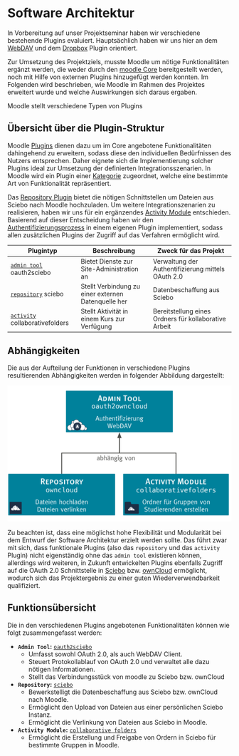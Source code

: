 # Software Architektur

In Vorbereitung auf unser Projektseminar haben wir verschiedene bestehende Plugins evaluiert. Hauptsächlich haben wir uns hier an dem [WebDAV](https://docs.moodle.org/32/en/WebDAV_repository) und dem [Dropbox](https://docs.moodle.org/32/en/Dropbox_repository) Plugin orientiert.

Zur Umsetzung des Projektziels, musste Moodle um nötige Funktionalitäten ergänzt werden, die weder durch den [moodle Core](https://github.com/moodle/moodle)
bereitgestellt werden, noch mit Hilfe von externen Plugins hinzugefügt werden konnten. Im Folgenden wird beschrieben,
wie Moodle im Rahmen des Projektes erweitert wurde und welche Auswirkungen sich daraus ergaben.


Moodle stellt verschiedene Typen von Plugins

## Übersicht über die Plugin-Struktur

Moodle [Plugins](https://moodle.org/plugins/) dienen dazu um im Core angebotene Funktionalitäten dahingehend zu erweitern, sodass diese den
individuellen Bedürfnissen des Nutzers entsprechen. Daher eignete sich die Implementierung solcher Plugins ideal zur Umsetzung der definierten Integrationsszenarien.
In Moodle wird ein Plugin einer [Kategorie](https://docs.moodle.org/dev/Plugin_types) zugeordnet, welche eine bestimmte Art von Funktionalität repräsentiert.

Das [Repository Plugin](https://github.com/pssl16/moodle-repository_sciebo) bietet die nötigen Schnittstellen um Dateien aus Sciebo nach Moodle hochzuladen. Um weitere Integrationszenarien zu realisieren, haben wir uns für ein ergänzendes [Activity Module](https://github.com/pssl16/moodle-mod_collaborativefolders)
entschieden. Basierend auf dieser Entscheidung haben wir den [Authentifizierungsprozess](https://github.com/pssl16/moodle-tool_oauth2sciebo) in einem eigenen Plugin implementiert, sodass allen zusätzlichen Plugins der Zugriff auf das Verfahren ermöglicht wird.


| Plugintyp                                                   | Beschreibung                                        | Zweck für das Projekt                                 |
|-------------------------------------------------------------|-----------------------------------------------------|-------------------------------------------------------|
| [`admin tool`](https://docs.moodle.org/dev/Admin_tools) oauth2sciebo| Bietet Dienste zur Site-Administration an           | Verwaltung der Authentifizierung mittels OAuth 2.0    |
| [`repository`](https://docs.moodle.org/dev/Repository_plugins) sciebo| Stellt Verbindung zu einer externen Datenquelle her | Datenbeschaffung aus Sciebo                           |
| [`activity`](https://docs.moodle.org/dev/Activity_modules) collaborativefolders| Stellt Aktivität in einem Kurs zur Verfügung        | Bereitstellung eines Ordners für kollaborative Arbeit |

## Abhängigkeiten

Die aus der Aufteilung der Funktionen in verschiedene Plugins resultierenden Abhängigkeiten werden in folgender Abbildung
dargestellt:

![Plugin-Struktur](images/plugin-struktur.svg)

Zu beachten ist, dass eine möglichst hohe Flexibilität und Modularität bei dem Entwurf der Software Architektur erzielt
werden sollte. Das führt zwar mit sich, dass funktionale Plugins (also das `repository` und das `activity` Plugin) nicht
eigenständig ohne das `admin tool` existieren können, allerdings wird weiteren, in Zukunft entwickelten Plugins ebenfalls
Zugriff auf die OAuth 2.0 Schnittstelle in [Sciebo](https://www.sciebo.de/) bzw. [ownCloud](https://owncloud.org/) ermöglicht,
wodurch sich das Projektergebnis zu einer guten Wiederverwendbarkeit qualifiziert.

## Funktionsübersicht

Die in den verschiedenen Plugins angebotenen Funktionalitäten können wie folgt zusammengefasst werden:

* **`Admin Tool`:** [`oauth2sciebo`](admin-tool/)
    * Umfasst sowohl OAuth 2.0, als auch WebDAV Client.
    * Steuert Protokollablauf von OAuth 2.0 und verwaltet alle dazu nötigen Informationen.
    * Stellt das Verbindungsstück von moodle zu Sciebo bzw. ownCloud
* **`Repository`:** [`sciebo`](repository/)
    * Bewerkstelligt die Datenbeschaffung aus Sciebo bzw. ownCloud nach Moodle.
    * Ermöglicht den Upload von Dateien aus einer persönlichen Sciebo Instanz.
    * Ermöglicht die Verlinkung von Dateien aus Sciebo in Moodle.
* **`Activity Module`:** [`collaborative folders`](activity/)
    * Ermöglicht die Erstellung und Freigabe von Ordern in Sciebo für bestimmte Gruppen in Moodle.
